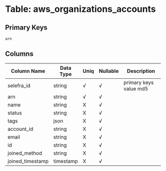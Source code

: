 # Table: aws_organizations_accounts

## Primary Keys 

```
arn
```


## Columns 

|  Column Name   |  Data Type  | Uniq | Nullable | Description | 
|  ----  | ----  | ----  | ----  | ---- | 
| selefra_id | string | √ | √ | primary keys value md5 | 
| arn | string | √ | √ |  | 
| name | string | X | √ |  | 
| status | string | X | √ |  | 
| tags | json | X | √ |  | 
| account_id | string | X | √ |  | 
| email | string | X | √ |  | 
| id | string | X | √ |  | 
| joined_method | string | X | √ |  | 
| joined_timestamp | timestamp | X | √ |  | 


